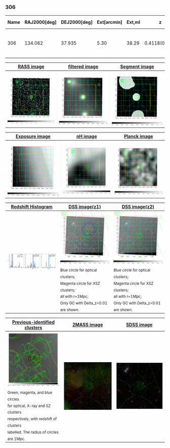 <div STYLE="page-break-after: always;"></div>

### 306

|Name|RAJ2000[deg]|DEJ2000[deg] |Ext[arcmin]| Ext,ml | z | z_src| C|GC(XSZ,Delta_z<0.01)| GC(OPT,Delta_z<0.01)|GC| R_sig[arcmin] | R500[arcmin] | R500[Mpc]| CRsig[c/s] | CR500[c/s] |L500[1E44 erg/s]|F500[1E-12 erg/s/cm^2]| M500[1E14 Msun]|Tx[keV]|Cnt_sig|Beta|Rc[arcmin]|Comment|Alias|
|---|---|---|---|---|---|------|---|--------|---------|----------|---|---|---|---|---|---|---|---|---|---|---|---|---|---|
|306| 134.062| 37.935| 5.30| 38.29| 0.4118(0.000)| z_xsz| B| F20, MCXC, SPI| C, N, RM, W| C, F20, MCXC, N, SPI, W| 10.750| 3.918| 1.286| 0.122(0.052)| 0.110(0.047)| 13.322(3.283)| 2.203(0.543)| 9.34(1.01)| 9.78(0.68)| 72.4| 0.849(-0.157+0.109)| 4.758(-1.107+0.943)| $z$ of X-ray cluster;| k527|

|[RASS image](../image/306/306_img.pdf)|[filtered image](../image/306/306_fil.pdf)|[Segment image](../image/306/306_seg.pdf)|
|-------------------|--------------------|-------------------|
| <img src="../image/306/306_img.png" width="300">  | <img src="../image/306/306_fil.png" width="300">   | <img src="../image/306/306_seg.png" width="300">  |

|[Exposure image](../image/306/306_mex.pdf)| [nH image](../image/306/306_nh.pdf)| [Planck image](../image/306/306_p.pdf)|
|-------------------|--------------------|-------------------|
|<img src="../image/306/306_mex.png" width="300">   | <img src="../image/306/306_nh.png" width="300">    | <img src="../image/306/306_p.png" width="300"> |

|[Redshift Histogram](../image/306/306_zg.pdf) | [DSS image(z1)](../image/306/306_dss_z1.pdf)      |  [DSS image(z2)](../image/306/306_dss_z2.pdf)    |
|-------------------|--------------------|-------------------|
|<img src="../image/306/306_zg.png" width="300"> |<img src="../image/306/306_dss_z1.png" width="300"> <sub><br>Blue circle for optical clusters; <br>Magenta circle for XSZ clusters; <br>all with r=1Mpc; <br>Only GC with Delta_z<0.01 are shown. </sub>| <img src="../image/306/306_dss_z2.png" width="300"><sub><br>Blue circle for optical clusters; <br>Magenta circle for XSZ clusters; <br>all with r=1Mpc; <br>Only GC with Delta_z<0.01 are shown. </sub> |

|[Previous-identified clusters](../image/306/306_gc.pdf) | [2MASS image](../image/306/306_2mass.pdf)      |[SDSS image](../image/306/306_sdss.pdf)   |
|-------------------|-------------------|-------------------|
|<img src=../image/306/306_gc.png width="300"> <br><sub>Green, magenta, and blue circles <br>for optical, X-ray and SZ clusters <br>respectively, with redshift of clusters <br>labelled. The radius of circles <br>are 1Mpc.</sub>|<img src="../image/306/306_2mass.png" width="300">  | <img src="../image/306/306_sdss.png" width="300">  |




